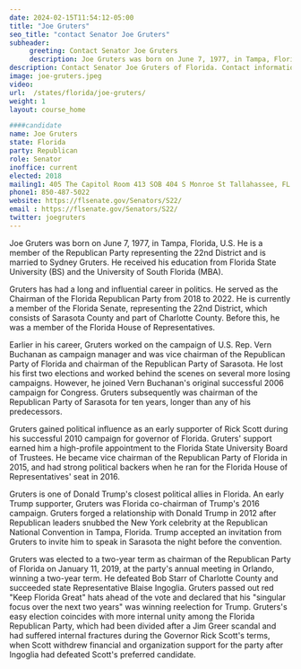 ```yaml
---
date: 2024-02-15T11:54:12-05:00
title: "Joe Gruters"
seo_title: "contact Senator Joe Gruters"
subheader:
     greeting: Contact Senator Joe Gruters
     description: Joe Gruters was born on June 7, 1977, in Tampa, Florida, U.S. He is a member of the Republican Party representing the 22nd District and is married to Sydney Gruters. He received his education from Florida State University (BS) and the University of South Florida (MBA).
description: Contact Senator Joe Gruters of Florida. Contact information for Joe Gruters includes email address, phone number, and mailing address.
image: joe-gruters.jpeg
video:
url:  /states/florida/joe-gruters/
weight: 1
layout: course_home

####candidate
name: Joe Gruters
state: Florida
party: Republican
role: Senator
inoffice: current
elected: 2018
mailing1: 405 The Capitol Room 413 SOB 404 S Monroe St Tallahassee, FL 32399-1100
phone1: 850-487-5022
website: https://flsenate.gov/Senators/S22/
email : https://flsenate.gov/Senators/S22/
twitter: joegruters
---
```


Joe Gruters was born on June 7, 1977, in Tampa, Florida, U.S. He is a member of the Republican Party representing the 22nd District and is married to Sydney Gruters. He received his education from Florida State University (BS) and the University of South Florida (MBA).

Gruters has had a long and influential career in politics. He served as the Chairman of the Florida Republican Party from 2018 to 2022. He is currently a member of the Florida Senate, representing the 22nd District, which consists of Sarasota County and part of Charlotte County. Before this, he was a member of the Florida House of Representatives.

Earlier in his career, Gruters worked on the campaign of U.S. Rep. Vern Buchanan as campaign manager and was vice chairman of the Republican Party of Florida and chairman of the Republican Party of Sarasota. He lost his first two elections and worked behind the scenes on several more losing campaigns. However, he joined Vern Buchanan's original successful 2006 campaign for Congress. Gruters subsequently was chairman of the Republican Party of Sarasota for ten years, longer than any of his predecessors.

Gruters gained political influence as an early supporter of Rick Scott during his successful 2010 campaign for governor of Florida. Gruters' support earned him a high-profile appointment to the Florida State University Board of Trustees. He became vice chairman of the Republican Party of Florida in 2015, and had strong political backers when he ran for the Florida House of Representatives' seat in 2016.

Gruters is one of Donald Trump's closest political allies in Florida. An early Trump supporter, Gruters was Florida co-chairman of Trump's 2016 campaign. Gruters forged a relationship with Donald Trump in 2012 after Republican leaders snubbed the New York celebrity at the Republican National Convention in Tampa, Florida. Trump accepted an invitation from Gruters to invite him to speak in Sarasota the night before the convention.

Gruters was elected to a two-year term as chairman of the Republican Party of Florida on January 11, 2019, at the party's annual meeting in Orlando, winning a two-year term. He defeated Bob Starr of Charlotte County and succeeded state Representative Blaise Ingoglia. Gruters passed out red "Keep Florida Great" hats ahead of the vote and declared that his "singular focus over the next two years" was winning reelection for Trump. Gruters's easy election coincides with more internal unity among the Florida Republican Party, which had been divided after a Jim Greer scandal and had suffered internal fractures during the Governor Rick Scott's terms, when Scott withdrew financial and organization support for the party after Ingoglia had defeated Scott's preferred candidate.
